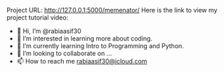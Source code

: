 Project URL: http://127.0.0.1:5000/memenator/
Here is the link to view my project tutorial video:

- 👋 Hi, I’m @rabiaasif30
- 👀 I’m interested in learning more about coding. 
- 🌱 I’m currently learning Intro to Programming and Python. 
- 💞️ I’m looking to collaborate on ...
- 📫 How to reach me rabiaasif30@icloud.com

<!---
rabiaasif30/rabiaasif30 is a ✨ special ✨ repository because its `README.md` (this file) appears on your GitHub profile.
You can click the Preview link to take a look at your changes.
--->
